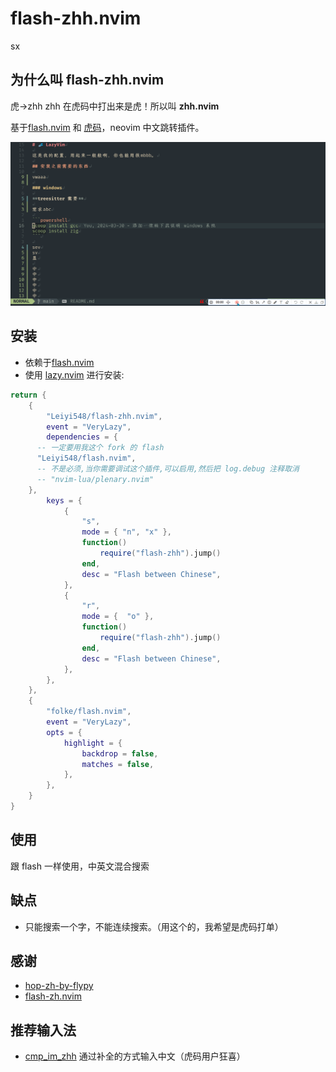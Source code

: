 # flash-zhh.nvim
sx
## 为什么叫 flash-zhh.nvim

虎→zhh
zhh 在虎码中打出来是虎！所以叫 **zhh.nvim**

基于[flash.nvim](https://github.com/Leiyi548/flash.nvim) 和 [虎码](https://tiger-code.com/)，neovim 中文跳转插件。

![虎码屏示 gif 图](./gif/PixPin_2024-03-31_18-05-48.gif)


## 安装

- 依赖于[flash.nvim](https://github.com/folke/flash.nvim)
- 使用 [lazy.nvim](https://github.com/{folke/lazy.nvim) 进行安装:

```lua
return {
	{
		"Leiyi548/flash-zhh.nvim",
		event = "VeryLazy",
		dependencies = {
      -- 一定要用我这个 fork 的 flash
      "Leiyi548/flash.nvim",
      -- 不是必须,当你需要调试这个插件,可以启用,然后把 log.debug 注释取消
      -- "nvim-lua/plenary.nvim"
    },
		keys = {
			{
				"s",
				mode = { "n", "x" },
				function()
					require("flash-zhh").jump()
				end,
				desc = "Flash between Chinese",
			},
			{
				"r",
				mode = {  "o" },
				function()
					require("flash-zhh").jump()
				end,
				desc = "Flash between Chinese",
			},
		},
	},
	{
		"folke/flash.nvim",
		event = "VeryLazy",
		opts = {
			highlight = {
				backdrop = false,
				matches = false,
			},
		},
    }
}
```

## 使用

跟 flash 一样使用，中英文混合搜索

## 缺点

- 只能搜索一个字，不能连续搜索。（用这个的，我希望是虎码打单）

## 感谢

- [hop-zh-by-flypy](https://github.com/zzhirong/hop-zh-by-flypy)
- [flash-zh.nvim](https://github.com/rainzm/flash-zh.nvim)

## 推荐输入法

- [cmp_im_zhh](https://github.com/Leiyi548/cmp_im_zhh) 通过补全的方式输入中文（虎码用户狂喜）
